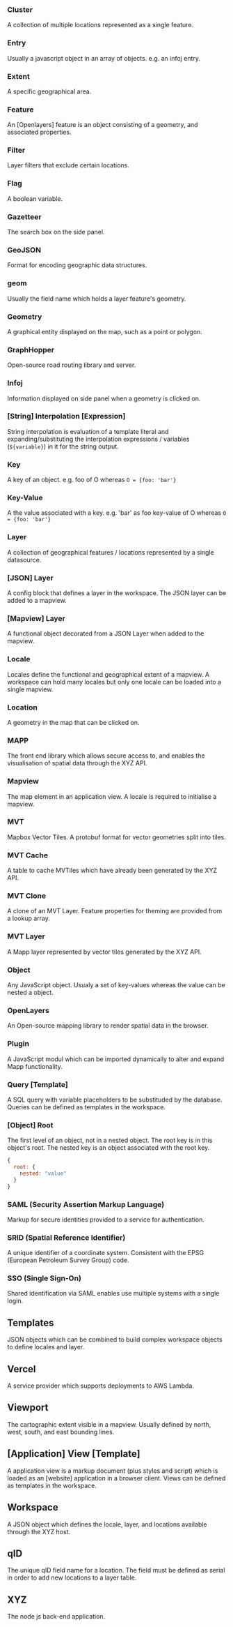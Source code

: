 ### Cluster
A collection of multiple locations represented as a single feature.

### Entry
Usually a javascript object in an array of objects. e.g. an infoj entry.

### Extent
A specific geographical area.

### Feature
An [Openlayers] feature is an object consisting of a geometry, and associated properties.

### Filter
Layer filters that exclude certain locations.

### Flag
A boolean variable.

### Gazetteer
The search box on the side panel.

### GeoJSON
Format for encoding geographic data structures.

### geom
Usually the field name which holds a layer feature's geometry.

### Geometry
A graphical entity displayed on the map, such as a point or polygon.

### GraphHopper
Open-source road routing library and server.

### Infoj
Information displayed on side panel when a geometry is clicked on.

### [String] Interpolation [Expression]

String interpolation is evaluation of a template literal and expanding/substituting the interpolation expressions / variables (`${variable}`) in it for the string output.

### Key
A key of an object. e.g. foo of O whereas `O = {foo: 'bar'}`

### Key-Value
A the value associated with a key. e.g. 'bar' as foo key-value of O whereas `O = {foo: 'bar'}`

### Layer
A collection of geographical features / locations represented by a single datasource.

### [JSON] Layer
A config block that defines a layer in the workspace. The JSON layer can be added to a mapview.

### [Mapview] Layer
A functional object decorated from a JSON Layer when added to the mapview.

### Locale
Locales define the functional and geographical extent of a mapview. A workspace can hold many locales but only one locale can be loaded into a single mapview.

### Location
A geometry in the map that can be clicked on.

### MAPP
The front end library which allows secure access to, and enables the visualisation of spatial data through the XYZ API.

### Mapview
The map element in an application view. A locale is required to initialise a mapview.

### MVT
Mapbox Vector Tiles. A protobuf format for vector geometries split into tiles.

### MVT Cache
A table to cache MVTiles which have already been generated by the XYZ API.

### MVT Clone
A clone of an MVT Layer. Feature properties for theming are provided from a lookup array.

### MVT Layer
A Mapp layer represented by vector tiles generated by the XYZ API.

### Object
Any JavaScript object. Usualy a set of key-values whereas the value can be nested a object.

### OpenLayers
An Open-source mapping library to render spatial data in the browser.

### Plugin
A JavaScript modul which can be imported dynamically to alter and expand Mapp functionality.

### Query [Template]
A SQL query with variable placeholders to be substituded by the database. Queries can be defined as templates in the workspace.

### [Object] Root
The first level of an object, not in a nested object. The root key is in this object's root. The nested key is an object associated with the root key.

```js
{
  root: {
    nested: "value"
  }
}
```

### SAML (Security Assertion Markup Language)
Markup for secure identities provided to a service for authentication.

### SRID (Spatial Reference Identifier)
A unique identifier of a coordinate system. Consistent with the EPSG (European Petroleum Survey Group) code.

### SSO (Single Sign-On)
Shared identification via SAML enables use multiple systems with a single login.

## Templates
JSON objects which can be combined to build complex workspace objects to define locales and layer.

## Vercel
A service provider which supports deployments to AWS Lambda.

## Viewport
The cartographic extent visible in a mapview. Usually defined by north, west, south, and east bounding lines.

## [Application] View [Template]
A application view is a markup document (plus styles and script) which is loaded as an [website] application in a browser client. Views can be defined as templates in the workspace.

## Workspace
A JSON object which defines the locale, layer, and locations available through the XYZ host.

## qID
The unique qID field name for a location. The field must be defined as serial in order to add new locations to a layer table.

## XYZ
The node js back-end application.